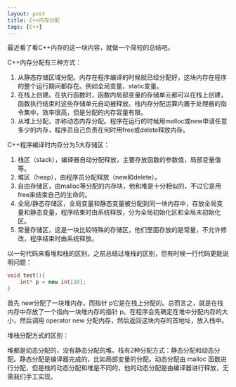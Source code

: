 ```yaml
---
layout: post
title: C++内存分配
tags: [C++]
---
```


最近看了看C++内存的这一块内容，就做一个简短的总结吧。



C++内存分配有三种方式：

1. 从静态存储区域分配。内存在程序编译的时候就已经分配好，这块内存在程序的整个运行期间都存在。例如全局变量，static变量。
2. 在栈上创建。在执行函数时，函数内局部变量的存储单元都可以在栈上创建，函数执行结束时这些存储单元自动被释放。栈内存分配运算内置于处理器的指令集中，效率很高，但是分配的内存容量有限。
3. 从堆上分配，亦称动态内存分配。程序在运行的时候用malloc或new申请任意多少的内存，程序员自己负责在何时用free或delete释放内存。



C++程序编译时内存分为5大存储区：

1. 栈区（stack），编译器自动分配释放，主要存放函数的参数值，局部变量值等。
2. 堆区（heap），由程序员分配释放（new和delete）。
3. 自由存储区，由malloc等分配的内存块，他和堆是十分相似的，不过它是用free来结束自己的生命的。
4. 全局/静态存储区，全局变量和静态变量被分配到同一块内存中，存放全局变量和静态变量，程序结束时由系统释放，分为全局初始化区和全局未初始化区。
5. 常量存储区，这是一块比较特殊的存储区，他们里面存放的是常量，不允许修改，程序结束时由系统释放。



以一句代码来看堆和栈的区别，之前总结过堆栈的区别，但有时候一行代码更能说明问题：

```c++
void test(){
    int* p = new int[10];
}
```

首先 new分配了一块堆内存，而指针 p它是在栈上分配的。总而言之，就是在栈内存中存放了一个指向一块堆内存的指针 p。在程序会先确定在堆中分配内存的大小，然后调用 operator new 分配内存，然后返回这块内存的首地址，放入栈中。



堆栈分配方式的区别：

堆都是动态分配的，没有静态分配的堆。栈有2种分配方式：静态分配和动态分配。静态分配是编译器完成的，比如局部变量的分配。动态分配由 malloc 函数进行分配，但是栈的动态分配和堆是不同的，他的动态分配是由编译器进行释放，无需我们手工实现。